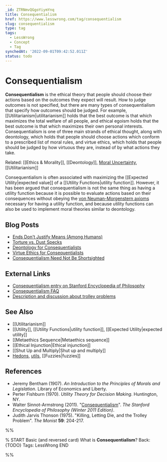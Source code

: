 ```yaml
---
_id: ZTRNmvQGgoYiymYnq
title: Consequentialism
href: https://www.lesswrong.com/tag/consequentialism
slug: consequentialism
type: tag
tags:
  - LessWrong
  - Concept
  - Tag
synchedAt: '2022-09-01T09:42:52.011Z'
status: todo
---
```


# Consequentialism

**Consequentialism** is the ethical theory that people should choose their actions based on the outcomes they expect will result. How to judge outcomes is not specified, but there are many types of consequentialism that specify how outcomes should be judged. For example, [[Utilitarianism|utilitarianism]] holds that the best outcome is that which maximizes the total welfare of all people, and ethical egoism holds that the best outcome is that which maximizes their own personal interests. Consequentialism is one of three main strands of ethical thought, along with deontology, which holds that people should choose actions which conform to a prescribed list of moral rules, and virtue ethics, which holds that people should be judged by how virtuous they are, instead of by what actions they take.

Related: [[Ethics & Morality]], [[Deontology]], [Moral Uncertainty](/tag/moral-uncertainty), [[Utilitarianism]]

Consequentialism is often associated with maximizing the [[Expected Utility|expected value]] of a [[Utility Functions|utility function]]. However, it has been argued that consequentialism is not the same thing as having a utility function because it is possible to evaluate actions based on their consequences without obeying the [von Neuman-Morgenstern axioms](http://en.wikipedia.org/wiki/Von_Neumann%E2%80%93Morgenstern_utility_theorem) necessary for having a utility function, and because utility functions can also be used to implement moral theories similar to deontology.

## Blog Posts

- [Ends Don't Justify Means (Among Humans)](https://www.lesswrong.com/lw/uv/ends_dont_justify_means_among_humans/)
- [Torture vs. Dust Specks](https://www.lesswrong.com/lw/kn/torture_vs_dust_specks/)
- [Deontology for Consequentialists](https://www.lesswrong.com/lw/1og/deontology_for_consequentialists/)
- [Virtue Ethics for Consequentialists](https://www.lesswrong.com/lw/2aa/virtue_ethics_for_consequentialists/)
- [Consequentialism Need Not Be Shortsighted](https://www.lesswrong.com/lw/778/consequentialism_need_not_be_nearsighted/)

## External Links

- [Consequentialism entry on Stanford Encyclopedia of Philosophy](http://plato.stanford.edu/archives/win2011/entries/consequentialism/)
- [Consequentialism FAQ](http://www.raikoth.net/consequentialism.html)
- [Description and discussion about trolley problems](http://people.howstuffworks.com/trolley-problem.htm)

## See Also

- [[Utilitarianism]]
- [[Utility]], [[Utility Functions|utility function]], [[Expected Utility|expected utility]]
- [[Metaethics Sequence|Metaethics sequence]]
- [[Ethical Injunction|Ethical injunction]]
- [[Shut Up and Multiply|Shut up and multiply]]
- [Hedons](https://wiki.lesswrong.com/wiki/Hedons), [utils](https://wiki.lesswrong.com/wiki/utils), [[Fuzzies|fuzzies]]

## References

- Jeremy Bentham (1907). *An Introduction to the Principles of Morals and Legislation*. Library of Economics and Liberty.
- Perter Fishburn (1970). *Utility Theory for Decision Making*. Huntington, NY.
- Walter Sinnot-Armstrong (2011). "[Consequentialism](http://plato.stanford.edu/archives/win2011/entries/consequentialism/)". *The Stanford Encyclopedia of Philosophy (Winter 2011 Edition)*.
- Judith Jarvis Thonson (1975). "Killing, Letting Die, and the Trolley Problem". *The Monist* **59**: 204-217.


%%

% START
Basic (and reversed card)
What is **Consequentialism**?
Back: {TODO}
Tags: LessWrong
END
<!--ID: 1663156953054-->


%%
	
